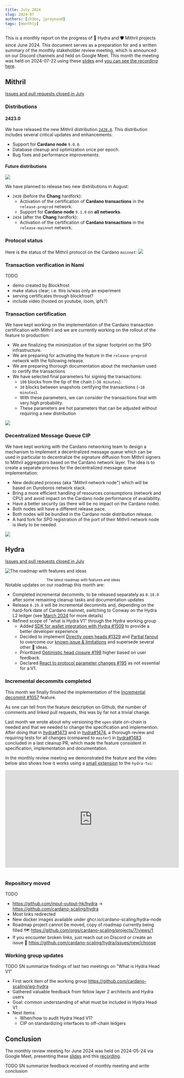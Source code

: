 ```yaml
---
title: July 2024
slug: 2024-07
authors: [ch1bo, jpraynaud]
tags: [monthly]
---
```


This is a monthly report on the progress of 🐲 Hydra and 🛡 Mithril projects since June 2024. This document serves as a preparation for and a written summary of the monthly stakeholder review meeting, which is announced on our Discord channels and held on Google Meet. This month the meeting was held on 2024-07-22 using these [slides][slides] and [you can see the recording here][recording].

## Mithril

[Issues and pull requests closed in July](https://github.com/input-output-hk/mithril/issues?q=is%3Aclosed+sort%3Aupdated-desc+closed%3A2024-06-30..2024-07-31)

### Distributions

#### 2423.0

We have released the new Mithril distribution [`2428.0`](https://github.com/input-output-hk/mithril/releases/tag/2428.0). This distribution includes several critical updates and enhancements:
- Support for **Cardano node** `9.0.0`.
- Database cleanup and optimization once per epoch.
- Bug fixes and performance improvements.

#### Future distributions

![](img/2024-07-mithril-distributions.png)

We have planned to release two new distributions in August:
- `2430` (before the **Chang** hardfork):
  - Activation of the certification of **Cardano transactions** in the `release-preprod` network.
  - Support for **Cardano node** `9.1.0` on **all networks**.
- `2434` (after the **Chang** hardfork):
  - Activation of the certification of **Cardano transactions** in the `release-mainnet` network.

### Protocol status

Here is the status of the Mithril protocol on the Cardano `mainnet`:
![](img/2024-07-mithril-protocol-status.png)

### Transaction verification in Nami

TODO
- demo created by Blockfrost
- make status clear; i.e. this is/was only an experiment
- serving certificates through blockfrost?
- include video (hosted on youtube, loom, ipfs?)

### Transaction certification

We have kept working on the implementation of the Cardano transaction certification with Mithril and we are currently working on the rollout of the feature to production:

- We are finalizing the minimization of the signer footprint on the SPO infrastructure.
- We are preparing for activating the feature in the `release-preprod` network with the following release.
- We are preparing thorough documentation about the mechanism used to certify the transactions
- We have selected final parameters for signing the transactions:
  - `100` blocks from the tip of the chain (`~30 minutes`).
  - `30` blocks between snapshots certifying the transactions (`~10 minutes`).
  - With these parameters, we can consider the transactions final with very high probability.
  - These parameters are hot parameters that can be adjusted without requiring a new distribution

![](img/2024-07-mithril-cardano-tx-roadmap.jpg)

### Decentralized Message Queue CIP

We have kept working with the Cardano networking team to design a mechanism to implement a decentralized message queue which can be used in particular to decentralize the signature diffusion from Mithril signers to Mithril aggregators based on the Cardano network layer. The idea is to create a separate process for the decentralized message queue implementation:

- New dedicated process (aka "Mithril network node") which will be based on Ouroboros network stack.
- Bring a more efficient handling of resources consumptions (network and CPU) and avoid impact on the Cardano node performance of availability.
- Have a better security (as there will be no impact on the Cardano node).
- Both nodes will have a different release pace.
- Both nodes will be bundled in the Cardano node distribution release.
- A hard fork for SPO registration of the port of their Mithril network node is likely to be needed.

![](img/2024-07-mithril-cardano-decentralized-message-queue.jpg)

## Hydra

[Issues and pull requests closed in July](https://github.com/cardano-scaling/hydra/issues?q=is%3Aclosed+sort%3Aupdated-desc+closed%3A2024-06-30..2024-07-31)


![The roadmap with features and ideas](./img/2024-07-hydra-roadmap.jpg)
<small><center>The latest roadmap with features and ideas</center></small>
Notable updates on our roadmap this month are:
- Completed incremental decommits, to be released separately as `0.18.0` after some remaining cleanup tasks and documentation updates
- Release `0.19.0` will be incremental decommits and, depending on the hard-fork date of Cardano mainnet, switching to Conway on the Hydra L2 ledger (see [March 2024](./2024-03#conway-support) for more details)
- Refined scope of "what is Hydra V1" through the Hydra working group
  - Added [SDK for wallet integration with Hydra #1509](https://github.com/cardano-scaling/hydra/issues/1509) to provide a better developer experience
  - Decided to implement [Directly open heads #1329](https://github.com/cardano-scaling/hydra/issues/1329) and [Partial fanout](https://github.com/cardano-scaling/hydra/issues/1468) to overcome our [known issue & limitations](https://hydra.family/head-protocol/docs/known-issues/) and supersede several other 💭 ideas.
  - Prioritized [Optimistic head closure #198](https://github.com/cardano-scaling/hydra/issues/198) higher based on user feedback.
  - Declared [React to protocol parameter changes #195](https://github.com/cardano-scaling/hydra/issues/195) as not essential for a V1.

### Incremental decommits completed

This month we finally finished the implementation of the [Incremental decommit #1057](https://github.com/cardano-scaling/hydra/issues/1057) feature.

As one can tell from the feature description on Github, the number of comments
and linked pull requests, this was by far not a trivial change.

Last month we wrote about why versioning the `open` state on-chain is needed and
that we needed to change the specification and implemention. After doing that in
[hydra#1473](https://github.com/cardano-scaling/hydra/issues/1473) and in
[hydra#1474](https://github.com/cardano-scaling/hydra/issues/1474), a thorough
review and requiring tests for all changes (compared to `master`) in
[hydra#1483](https://github.com/cardano-scaling/hydra/issues/1483) concluded in
a last cleanup PR, which made the feature consistent in specification,
implementation and documentation.

In the monthly review meeting we demonstrated the feature and the video below also shows how it works using a [small extension](https://github.com/cardano-scaling/hydra/pull/1517) to the `hydra-tui`:

<center>
<iframe width="560" height="315" src="https://www.youtube-nocookie.com/embed/8gy2JV02TuY?si=5ph1gE5ISre328RP" title="YouTube video player" frameborder="0" allow="accelerometer; autoplay; clipboard-write; encrypted-media; gyroscope; picture-in-picture; web-share" referrerpolicy="strict-origin-when-cross-origin" allowfullscreen></iframe>
</center>
<br/>

### Repository moved

TODO
- https://github.com/input-output-hk/hydra -> https://github.com/cardano-scaling/hydra
- Most links redirected
- New docker images available under ghcr.io/cardano-scaling/hydra-node
- Roadmap project cannot be moved, copy of roadmap currently being filled 🗺 https://github.com/orgs/cardano-scaling/projects/7/views/1
- If you encounter broken links, just reach out on Discord or create an issue 🙏 https://github.com/cardano-scaling/hydra/issues/new/choose 

### Working group updates

TODO SN summarize findings of last two meetings on "What is Hydra Head V1"

- First work item of the working group https://github.com/cardano-scaling/wg-hydra
- Gathered valuable feedback from fellow layer 2 architects and Hydra users
- Goal: common understanding of what must be included in Hydra Head V1
- Next items:
  - When/how to audit Hydra Head V1?
  - CIP on standardizing interfaces to off-chain ledgers

## Conclusion

The monthly review meeting for June 2024 was held on 2024-05-24 via Google Meet,
presenting these [slides][slides] and this [recording][recording].

TODO SN summarize feedback received of monthly meeting and write conclusion

[slides]: https://docs.google.com/presentation/d/17T18tNIJZPTiEfc2Psb1C6GRxt04hRNj16E5BiAML_I
[recording]: https://drive.google.com/file/d/1sXYt1MZJtrq1jARha-MGLMWVORvSUjEv
